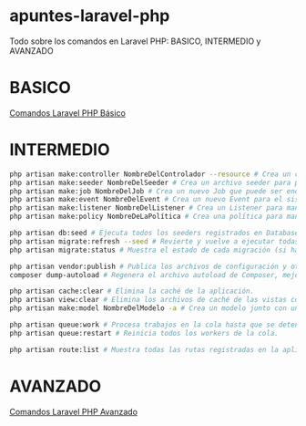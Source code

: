 # apuntes-laravel-php

Todo sobre los comandos en Laravel PHP: BASICO, INTERMEDIO y AVANZADO

# BASICO

[Comandos Laravel PHP Básico](https://github.com/alexchristianqr/apuntes-laravel-php/blob/main/README.md)

# INTERMEDIO

```bash
php artisan make:controller NombreDelControlador --resource # Crea un controlador con métodos RESTful predeterminados.
php artisan make:seeder NombreDelSeeder # Crea un archivo seeder para poblar la base de datos con datos de prueba.
php artisan make:job NombreDelJob # Crea un nuevo Job que puede ser encolado para ejecución en segundo plano.
php artisan make:event NombreDelEvent # Crea un nuevo Event para el sistema de eventos de Laravel.
php artisan make:listener NombreDelListener # Crea un Listener para manejar un evento específico.
php artisan make:policy NombreDeLaPolítica # Crea una política para manejar la autorización de los usuarios.
```

```bash
php artisan db:seed # Ejecuta todos los seeders registrados en DatabaseSeeder.
php artisan migrate:refresh --seed # Revierte y vuelve a ejecutar todas las migraciones, luego ejecuta los seeders.
php artisan migrate:status # Muestra el estado de cada migración (si ha sido ejecutada o no).
```

```bash
php artisan vendor:publish # Publica los archivos de configuración y otros recursos de paquetes externos.
composer dump-autoload # Regenera el archivo autoload de Composer, mejorando el rendimiento.
```

```bash
php artisan cache:clear # Elimina la caché de la aplicación.
php artisan view:clear # Elimina los archivos de caché de las vistas compiladas.
php artisan make:model NombreDelModelo -a # Crea un modelo junto con un controlador, una migración, un factory y un seeder.
```

```bash
php artisan queue:work # Procesa trabajos en la cola hasta que se detenga manualmente.
php artisan queue:restart # Reinicia todos los workers de la cola.
```

```bash
php artisan route:list # Muestra todas las rutas registradas en la aplicación.
```

# AVANZADO

[Comandos Laravel PHP Avanzado](https://github.com/alexchristianqr/apuntes-laravel-php/blob/main/README-avanzado.md)

